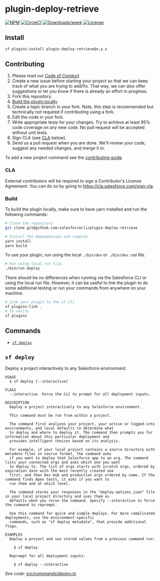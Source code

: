 # plugin-deploy-retrieve

[![NPM](https://img.shields.io/npm/v/@salesforce/plugin-deploy-retrieve.svg?label=@salesforce/plugin-deploy-retrieve)](https://www.npmjs.com/package/@salesforce/plugin-deploy-retrieve) [![CircleCI](https://circleci.com/gh/salesforcecli/plugin-deploy-retrieve/tree/main.svg?style=shield)](https://circleci.com/gh/salesforcecli/plugin-deploy-retrieve/tree/main) [![Downloads/week](https://img.shields.io/npm/dw/@salesforce/plugin-deploy-retrieve.svg)](https://npmjs.org/package/@salesforce/plugin-deploy-retrieve) [![License](https://img.shields.io/badge/License-BSD%203--Clause-brightgreen.svg)](https://raw.githubusercontent.com/salesforcecli/plugin-deploy-retrieve/main/LICENSE.txt)

## Install

```bash
sf plugins:install plugin-deploy-retrieve@x.y.z
```

## Contributing

1. Please read our [Code of Conduct](CODE_OF_CONDUCT.md)
2. Create a new issue before starting your project so that we can keep track of
   what you are trying to add/fix. That way, we can also offer suggestions or
   let you know if there is already an effort in progress.
3. Fork this repository.
4. [Build the plugin locally](#build)
5. Create a _topic_ branch in your fork. Note, this step is recommended but technically not required if contributing using a fork.
6. Edit the code in your fork.
7. Write appropriate tests for your changes. Try to achieve at least 95% code coverage on any new code. No pull request will be accepted without unit tests.
8. Sign CLA (see [CLA](#cla) below).
9. Send us a pull request when you are done. We'll review your code, suggest any needed changes, and merge it in.

To add a new project command see the [contributing guide](CONTRIBUTING.md)

### CLA

External contributors will be required to sign a Contributor's License
Agreement. You can do so by going to https://cla.salesforce.com/sign-cla.

### Build

To build the plugin locally, make sure to have yarn installed and run the following commands:

```bash
# Clone the repository
git clone git@github.com:salesforcecli/plugin-deploy-retrieve

# Install the dependencies and compile
yarn install
yarn build
```

To use your plugin, run using the local `./bin/dev` or `./bin/dev.cmd` file.

```bash
# Run using local run file.
./bin/run deploy
```

There should be no differences when running via the Salesforce CLI or using the local run file. However, it can be useful to link the plugin to do some additional testing or run your commands from anywhere on your machine.

```bash
# Link your plugin to the sf cli
sf plugins:link .
# To verify
sf plugins
```

## Commands

<!-- commands -->
* [`sf deploy`](#sf-deploy)

## `sf deploy`

Deploy a project interactively to any Salesforce environment.

```
USAGE
  $ sf deploy [--interactive]

FLAGS
  --interactive  Force the CLI to prompt for all deployment inputs.

DESCRIPTION
  Deploy a project interactively to any Salesforce environment.

  This command must be run from within a project.

  The command first analyzes your project, your active or logged-into environments, and local defaults to determine what
  to deploy and where to deploy it. The command then prompts you for information about this particular deployment and
  provides intelligent choices based on its analysis.

  For example, if your local project contains a source directory with metadata files in source format, the command asks
  if you want to deploy that Salesforce app to an org. The command lists your connected orgs and asks which one you want
  to deploy to. The list of orgs starts with scratch orgs, ordered by expiration date with the most recently created one
  first, and then Dev Hub and production orgs ordered by name. If the command finds Apex tests, it asks if you want to
  run them and at which level.

  The command stores your responses in the "deploy-options.json" file in your local project directory and uses them as
  defaults when you rerun the command. Specify --interactive to force the command to reprompt.

  Use this command for quick and simple deploys. For more complicated deployments, use the environment-specific
  commands, such as "sf deploy metadata", that provide additional flags.

EXAMPLES
  Deploy a project and use stored values from a previous command run:

    $ sf deploy

  Reprompt for all deployment inputs:

    $ sf deploy --interactive
```

_See code: [src/commands/deploy.ts](https://github.com/salesforcecli/plugin-deploy-retrieve/blob/v1.0.1/src/commands/deploy.ts)_
<!-- commandsstop -->
